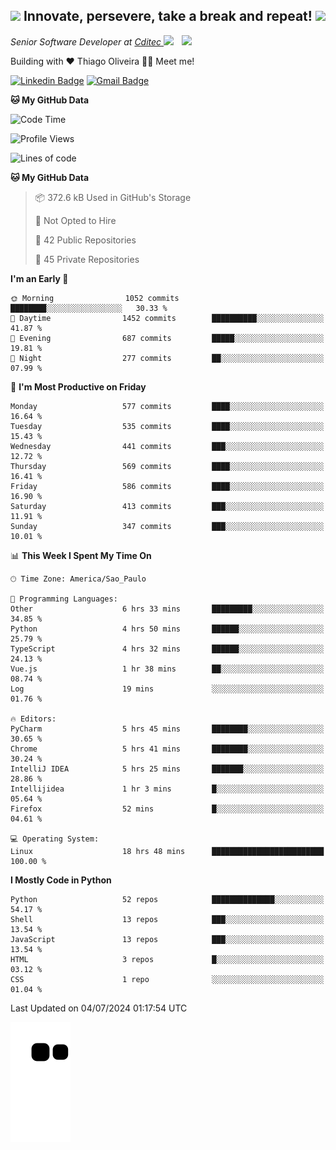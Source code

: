 <h2><img src="https://emojis.slackmojis.com/emojis/images/1531849430/4246/blob-sunglasses.gif?1531849430" width="30"/> Innovate, persevere, take a break and repeat! <img src="https://media.giphy.com/media/12oufCB0MyZ1Go/giphy.gif" width="50"></h2>
<img align='right' src="https://media.giphy.com/media/M9gbBd9nbDrOTu1Mqx/giphy.gif" width="230">
<p><em>Senior Software Developer at <a href="https://www.cditec.com.br/">Cditec
</a><img src="https://media.giphy.com/media/WUlplcMpOCEmTGBtBW/giphy.gif" width="30"> 
</em></p>



Building with ❤️ Thiago Oliveira 👋🏽 Meet me!

[![Linkedin Badge](https://img.shields.io/badge/-Thiago-blue?style=flat-square&logo=Linkedin&logoColor=white&link=https://www.linkedin.com/in/tgmarinho/)](https://www.linkedin.com/in/thiagoceconelo/) 
[![Gmail Badge](https://img.shields.io/badge/-thiceconelo@gmail.com-c14438?style=flat-square&logo=Gmail&logoColor=white&link=mailto:thiceconelo@gmail.com)](mailto:thiceconelo@gmail.com)

</em></p>

<!-- <span style="height ">
![Anurag's GitHub stats](https://github-readme-stats.vercel.app/api?username=arthurspk&show_icons=true&theme=tokyonight)
</span> -->

**🐱 My GitHub Data** 
<!--START_SECTION:waka-->
![Code Time](http://img.shields.io/badge/Code%20Time-1%2C452%20hrs%2019%20mins-blue)

![Profile Views](http://img.shields.io/badge/Profile%20Views-0-blue)

![Lines of code](https://img.shields.io/badge/From%20Hello%20World%20I%27ve%20Written-4.9%20million%20lines%20of%20code-blue)

**🐱 My GitHub Data** 

> 📦 372.6 kB Used in GitHub's Storage 
 > 
> 🚫 Not Opted to Hire
 > 
> 📜 42 Public Repositories 
 > 
> 🔑 45 Private Repositories 
 > 
**I'm an Early 🐤** 

```text
🌞 Morning                1052 commits        ████████░░░░░░░░░░░░░░░░░   30.33 % 
🌆 Daytime                1452 commits        ██████████░░░░░░░░░░░░░░░   41.87 % 
🌃 Evening                687 commits         █████░░░░░░░░░░░░░░░░░░░░   19.81 % 
🌙 Night                  277 commits         ██░░░░░░░░░░░░░░░░░░░░░░░   07.99 % 
```
📅 **I'm Most Productive on Friday** 

```text
Monday                   577 commits         ████░░░░░░░░░░░░░░░░░░░░░   16.64 % 
Tuesday                  535 commits         ████░░░░░░░░░░░░░░░░░░░░░   15.43 % 
Wednesday                441 commits         ███░░░░░░░░░░░░░░░░░░░░░░   12.72 % 
Thursday                 569 commits         ████░░░░░░░░░░░░░░░░░░░░░   16.41 % 
Friday                   586 commits         ████░░░░░░░░░░░░░░░░░░░░░   16.90 % 
Saturday                 413 commits         ███░░░░░░░░░░░░░░░░░░░░░░   11.91 % 
Sunday                   347 commits         ███░░░░░░░░░░░░░░░░░░░░░░   10.01 % 
```


📊 **This Week I Spent My Time On** 

```text
🕑︎ Time Zone: America/Sao_Paulo

💬 Programming Languages: 
Other                    6 hrs 33 mins       █████████░░░░░░░░░░░░░░░░   34.85 % 
Python                   4 hrs 50 mins       ██████░░░░░░░░░░░░░░░░░░░   25.79 % 
TypeScript               4 hrs 32 mins       ██████░░░░░░░░░░░░░░░░░░░   24.13 % 
Vue.js                   1 hr 38 mins        ██░░░░░░░░░░░░░░░░░░░░░░░   08.74 % 
Log                      19 mins             ░░░░░░░░░░░░░░░░░░░░░░░░░   01.76 % 

🔥 Editors: 
PyCharm                  5 hrs 45 mins       ████████░░░░░░░░░░░░░░░░░   30.65 % 
Chrome                   5 hrs 41 mins       ████████░░░░░░░░░░░░░░░░░   30.24 % 
IntelliJ IDEA            5 hrs 25 mins       ███████░░░░░░░░░░░░░░░░░░   28.86 % 
Intellijidea             1 hr 3 mins         █░░░░░░░░░░░░░░░░░░░░░░░░   05.64 % 
Firefox                  52 mins             █░░░░░░░░░░░░░░░░░░░░░░░░   04.61 % 

💻 Operating System: 
Linux                    18 hrs 48 mins      █████████████████████████   100.00 % 
```

**I Mostly Code in Python** 

```text
Python                   52 repos            ██████████████░░░░░░░░░░░   54.17 % 
Shell                    13 repos            ███░░░░░░░░░░░░░░░░░░░░░░   13.54 % 
JavaScript               13 repos            ███░░░░░░░░░░░░░░░░░░░░░░   13.54 % 
HTML                     3 repos             █░░░░░░░░░░░░░░░░░░░░░░░░   03.12 % 
CSS                      1 repo              ░░░░░░░░░░░░░░░░░░░░░░░░░   01.04 % 
```




 Last Updated on 04/07/2024 01:17:54 UTC
<!--END_SECTION:waka-->

![Snake animation](https://github.com/rafaballerini/rafaballerini/blob/output/github-contribution-grid-snake.svg)


<!---
ceconelo/ceconelo is a ✨ special ✨ repository because its `README.md` (this file) appears on your GitHub profile.
You can click the Preview link to take a look at your changes.
--->
